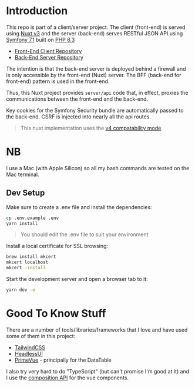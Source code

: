 # Introduction

This repo is part of a client/server project. The client (front-end) is served using
[Nuxt v3](https://nuxt.com) and the server (back-end) serves RESTful JSON API
using [Symfony 7.1](https://symfony.com) built on [PHP 8.3](https://php.net)

- [Front-End Client Repository](https://github.com/chrisnoden/nuxt-symfony-client)
- [Back-End Server Repository](https://github.com/chrisnoden/nuxt-symfony-server)

The intention is that the back-end server is deployed behind a firewall and is only
accessible by the front-end (Nuxt) server. The BFF (back-end for front-end) pattern
is used in the front-end.

Thus, this Nuxt project provides `server/api` code that, in effect, 
proxies the communications between the front-end and the back-end.

Key cookies for the Symfony Security bundle are automatically passed
to the back-end. CSRF is injected into nearly all the api routes.

> This nuxt implementation uses the 
> [v4 compatability mode](https://nuxt.com/docs/api/nuxt-config#compatibilityversion).

# NB

I use a Mac (with Apple Silicon) so all my bash commands are tested 
on the Mac terminal.

## Dev Setup

Make sure to create a .env file and install the dependencies:
```bash
cp .env.example .env
yarn install
```

> You should edit the .env file to suit your environment

Install a local certificate for SSL browsing:
```bash
brew install mkcert
mkcert localhost
mkcert -install
```

Start the development server and open a browser tab to it:
```bash
yarn dev -o
```

# Good To Know Stuff

There are a number of tools/libraries/frameworks that I love and have used
some of them in this project:

- [TailwindCSS](https://tailwindcss.com/)
- [HeadlessUI](https://headlessui.com/v1/vue)
- [PrimeVue](https://primevue.org/) - principally for the DataTable

I also try very hard to do "TypeScript" (but can't promise I'm good at it)
and I use the [composition API](https://vuejs.org/guide/extras/composition-api-faq.html)
for the vue components.

